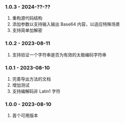 ### 1.0.3 - 2024-??-??
1. 重构源代码结构
2. 添加参数以支持输入输出 Base64 内容，以适应特殊场景
3. 支持简单加解密

### 1.0.2 - 2023-08-11
1. 支持验证一个字符串是否为有效的太极编码字符串

### 1.0.1 - 2023-08-10
1. 完善导出方法的文档
2. 增加测试
3. 支持编解码非 Latin1 字符

### 1.0.0 - 2023-08-10
1. 首个可用版本
